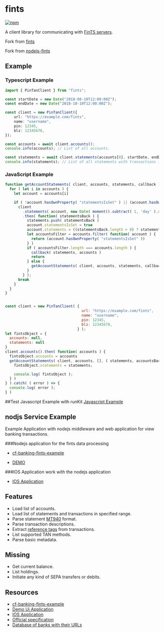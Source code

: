# fints

[![npm](https://img.shields.io/npm/v/node-fints.svg)](https://www.npmjs.com/package/node-fints)

A client library for communicating with [FinTS servers](https://www.hbci-zka.de/).

Fork from [fints](https://github.com/Prior99/fints)

Fork from [nodejs-fints](https://github.com/as19git67/nodejs-fints)

## Example

### Typescript Example
```typescript
import { PinTanClient } from "fints";

const startDate = new Date("2018-08-10T12:00:00Z");
const endDate = new Date("2018-10-10T12:00:00Z");

const client = new PinTanClient({
    url: "https://example.com/fints",
    name: "username",
    pin: 12345,
    blz: 12345678,
});

const accounts = await client.accounts();
console.info(accounts); // List of all accounts.

const statements = await client.statements(accounts[0], startDate, endDate);
console.info(statements); // List of all statements with transactions in specified date range.
```

### JavaScript Example
```javascript
function getAccountStatements( client, accounts, statements, callback ) {
  for ( let i in accounts ) {
    let account = accounts[i]

    if ( !account.hasOwnProperty( "statementsIsSet" ) || (account.hasOwnProperty( "statementsIsSet" ) && !account.statementsIsSet) ) {
      client
        .statements( account, new Date( moment().subtract( 1, 'day' ).startOf( 'day' ) ), new Date() )
        .then( function( statementsBack ) {
          statements.push( statementsBack )
          account.statementsIsSet = true
          account.statements = ((statementsBack.length > 0) ? statementsBack[0] : {})
          let accountsFilter = accounts.filter( function( account ) {
            return (account.hasOwnProperty( "statementsIsSet" ))
          } )
          if ( accountsFilter.length === accounts.length ) {
            callback( statements, accounts )
            return
          } else {
            getAccountStatements( client, accounts, statements, callback )
          }
        } );
      break
    }
  }
}


const client = new PinTanClient( {
                                   url: "https://example.com/fints",
                                   name: "username",
                                   pin: 12345,
                                   blz: 12345678,
                                 } );
let fintsObject = {
  accounts: null,
  statements: null
}
client.accounts().then( function( accounts ) {
  fintsObject.accounts = accounts
  getAccountStatements( client, accounts, [], ( statements, accountsBack ) => {
    fintsObject.statements = statements;

    console.log( fintsObject );
  } )
} ).catch( ( error ) => {
  console.log( error );
} )
```

##Test Javascript Example with runKit 
[Javascript Example](https://runkit.com/guidomueller/javascript-fints-example)

## nodjs Service Example
Example Application with nodejs middleware and web application for view banking transactions.

###Nodejs application for the fints data processing 
- [cf-banking-fints-example](https://github.com/guidoMueller/cf-banking-fints-example)

- [DEMO](https://cf-banking-fints-example.cfapps.eu10.hana.ondemand.com/)

###IOS Application work with the nodejs application
- [IOS Application](https://apps.apple.com/us/app/unibanking/id1469203913)


## Features

- Load list of accounts.
- Load list of statements and transactions in specified range.
- Parse statement [MT940](https://en.wikipedia.org/wiki/MT940) format.
- Parse transaction descriptions.
- Extract [reference tags](https://www.dzbank.de/content/dam/dzbank_de/de/home/produkte_services/Firmenkunden/PDF-Dokumente/transaction%20banking/elektronicBanking/SEPA-Belegungsregeln_MT940-DK_082016.~644b217ec96b35dfffcaf18dc2df800a.pdf) from transactions.
- List supported TAN methods.
- Parse basic metadata.

## Missing

- Get current balance.
- List holdings.
- Initiate any kind of SEPA transfers or debits.

## Resources

- [cf-banking-fints-example](https://github.com/guidoMueller/cf-banking-fints-example)
- [Demo Ui Application](https://cf-banking-fints-example.cfapps.eu10.hana.ondemand.com/)
- [IOS Application](https://apps.apple.com/us/app/unibanking/id1469203913)
- [Official specification](https://www.hbci-zka.de/spec/3_0.htm)
- [Database of banks with their URLs](https://github.com/jhermsmeier/fints-institute-db)
